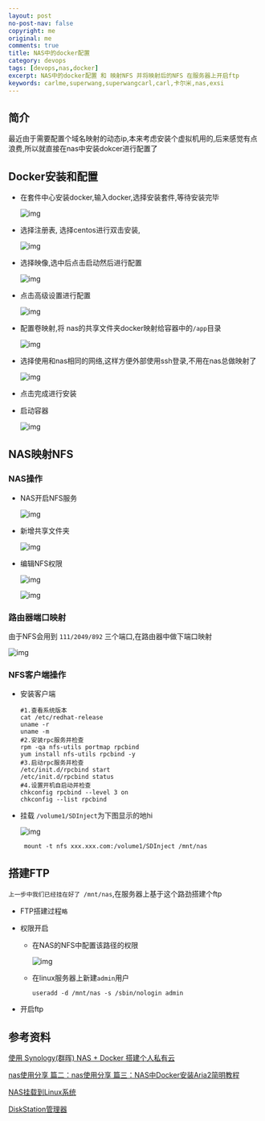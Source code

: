 ```yaml
---
layout: post
no-post-nav: false 
copyright: me
original: me
comments: true
title: NAS中的docker配置
category: devops
tags: [devops,nas,docker]
excerpt: NAS中的docker配置 和 映射NFS 并将映射后的NFS 在服务器上开启ftp
keywords: carlme,superwang,superwangcarl,carl,卡尔米,nas,exsi
---
```


## 简介

最近由于需要配置个域名映射的动态ip,本来考虑安装个虚拟机用的,后来感觉有点浪费,所以就直接在nas中安装dokcer进行配置了

## Docker安装和配置

- 在套件中心安装docker,输入docker,选择安装套件,等待安装完毕

  ![img](../../assets/images/blog/2019/20191119180559.jpg)

- 选择注册表, 选择centos进行双击安装,

  ![img](../../assets/images/blog/2019/20191119180654.jpg)

- 选择映像,选中后点击启动然后进行配置

  ![img](../../assets/images/blog/2019/20191119180754.jpg)

- 点击高级设置进行配置

  ![img](../../assets/images/blog/2019/20191119180852.jpg)

- 配置卷映射,将 nas的共享文件夹docker映射给容器中的`/app`目录

  ![img](../../assets/images/blog/2019/20191119180937.jpg)

- 选择使用和nas相同的网络,这样方便外部使用ssh登录,不用在nas总做映射了

  ![img](../../assets/images/blog/2019/20191119181100.jpg)

- 点击完成进行安装

- 启动容器

  ![img](../../assets/images/blog/2019/20191119181220.jpg)

## NAS映射NFS

### NAS操作

- NAS开启NFS服务

  ![img](../../assets/images/blog/2019/20191119184508.jpg)


- 新增共享文件夹

  ![img](../../assets/images/blog/2019/20191119184235.jpg)

- 编辑NFS权限

  ![img](../../assets/images/blog/2019/20191119184341.jpg)

  ![img](../../assets/images/blog/2019/20191119184410.jpg)

### 路由器端口映射

由于NFS会用到 `111/2049/892` 三个端口,在路由器中做下端口映射

![img](../../assets/images/blog/2019/20191119184602.jpg)

### NFS客户端操作

- 安装客户端

  ```shell
  #1.查看系统版本
  cat /etc/redhat-release
  uname -r
  uname -m
  #2.安装rpc服务并检查
  rpm -qa nfs-utils portmap rpcbind
  yum install nfs-utils rpcbind -y
  #3.启动rpc服务并检查
  /etc/init.d/rpcbind start 
  /etc/init.d/rpcbind status
  #4.设置开机自启动并检查
  chkconfig rpcbind --level 3 on
  chkconfig --list rpcbind
  ```

- 挂载 `/volume1/SDInject`为下图显示的地hi

  ![img](../../assets/images/blog/2019/20191119184909.jpg)

  ```
   mount -t nfs xxx.xxx.com:/volume1/SDInject /mnt/nas
  ```

## 搭建FTP

`上一步中我们已经挂在好了 /mnt/nas`,在服务器上基于这个路劲搭建个ftp

- FTP搭建过程`略`

- 权限开启

  - 在NAS的NFS中配置该路径的权限

    ![img](../../assets/images/blog/2019/20191121153125.jpg)

  - 在linux服务器上新建`admin`用户

    ```shell
    useradd -d /mnt/nas -s /sbin/nologin admin
    ```

- 开启ftp

## 参考资料

[使用 Synology(群晖) NAS + Docker 搭建个人私有云](https://www.ituring.com.cn/article/507426)

[nas使用分享 篇二：nas使用分享 篇三：NAS中Docker安装Aria2简明教程](https://post.smzdm.com/p/a6lnx9oe/)

[NAS挂载到Linux系统](https://blog.csdn.net/y_f_raquelle/article/details/95344324)

[DiskStation管理器](https://www.synology.com/en-us/knowledgebase/DSM/tutorial/File_Sharing/How_to_access_files_on_Synology_NAS_within_the_local_network_NFS)